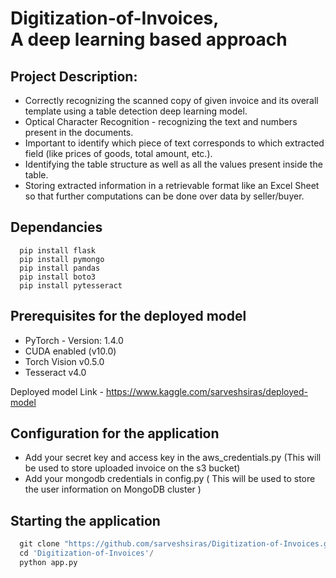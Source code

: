 # Digitization-of-Invoices, <br> A deep learning based approach

## Project Description:
- Correctly recognizing the scanned copy of given invoice and its overall template using a table detection deep learning model.
- Optical Character Recognition - recognizing the text and numbers present in the documents.
- Important to identify which piece of text corresponds to which extracted field (like prices of goods, total amount, etc.).
- Identifying the table structure as well as all the values present inside the table.
- Storing extracted information in a retrievable format like an Excel Sheet so that further computations can be done over data by seller/buyer.

## Dependancies 
~~~python:
  pip install flask
  pip install pymongo
  pip install pandas
  pip install boto3
  pip install pytesseract
~~~

## Prerequisites for the deployed model

- PyTorch - Version: 1.4.0
- CUDA enabled (v10.0)
- Torch Vision v0.5.0
- Tesseract v4.0

Deployed model Link - https://www.kaggle.com/sarveshsiras/deployed-model

## Configuration for the application

- Add your secret key and access key in the aws_credentials.py (This will be used to store uploaded invoice on the s3 bucket)
- Add your mongodb credentials in config.py ( This will be used to store the user information on MongoDB cluster )

## Starting the application

~~~python
  git clone "https://github.com/sarveshsiras/Digitization-of-Invoices.git"
  cd 'Digitization-of-Invoices'/
  python app.py
~~~





